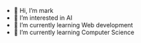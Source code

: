 - 👋 Hi, I’m mark
- 👀 I’m interested in AI
- 🌱 I’m currently learning Web development 
- 🌱 I’m currently learning Computer Science


<!---
marcksdbgg/marcksdbgg is a ✨ special ✨ repository because its `README.md` (this file) appears on your GitHub profile.
You can click the Preview link to take a look at your changes.
--->
